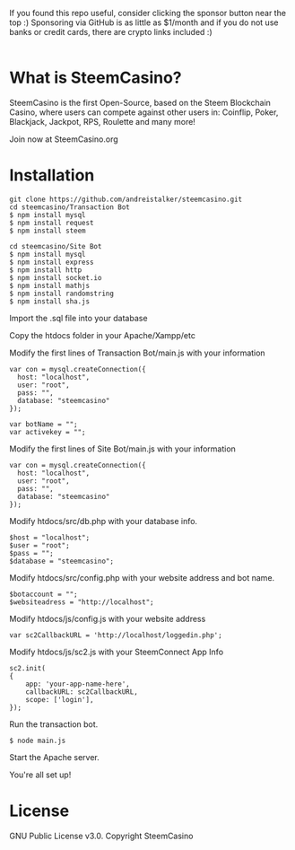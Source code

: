 If you found this repo useful, consider clicking the sponsor button near the top :) Sponsoring via GitHub is as little as $1/month and if you do not use banks or credit cards, there are crypto links included :)<br /><br />
# What is SteemCasino?
SteemCasino is the first Open-Source, based on the Steem Blockchain Casino, where users can compete against other users in: Coinflip, Poker, Blackjack, Jackpot, RPS, Roulette and many more!

Join now at SteemCasino.org

# Installation
```
git clone https://github.com/andreistalker/steemcasino.git
cd steemcasino/Transaction Bot
$ npm install mysql
$ npm install request
$ npm install steem

cd steemcasino/Site Bot
$ npm install mysql
$ npm install express
$ npm install http
$ npm install socket.io
$ npm install mathjs
$ npm install randomstring
$ npm install sha.js
```

Import the .sql file into your database

Copy the htdocs folder in your Apache/Xampp/etc

Modify the first lines of Transaction Bot/main.js with your information
```
var con = mysql.createConnection({
  host: "localhost",
  user: "root",
  pass: "",
  database: "steemcasino"
});
```
```
var botName = "";
var activekey = "";
```

Modify the first lines of Site Bot/main.js with your information
```
var con = mysql.createConnection({
  host: "localhost",
  user: "root",
  pass: "",
  database: "steemcasino"
});
```

Modify htdocs/src/db.php with your database info.
```
$host = "localhost";
$user = "root";
$pass = "";
$database = "steemcasino";
```

Modify htdocs/src/config.php with your website address and bot name.
```
$botaccount = "";
$websiteadress = "http://localhost";
```

Modify htdocs/js/config.js with your website address
```
var sc2CallbackURL = 'http://localhost/loggedin.php';
```

Modify htdocs/js/sc2.js with your SteemConnect App Info
```
sc2.init(
{
	app: 'your-app-name-here',
	callbackURL: sc2CallbackURL,
	scope: ['login'],
});
```

Run the transaction bot.
```
$ node main.js
```

Start the Apache server.

You're all set up!

# License
GNU Public License v3.0. Copyright SteemCasino
